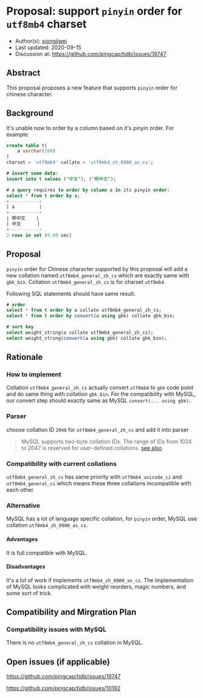 # Proposal: support `pinyin` order for `utf8mb4` charset

- Author(s):     [xiongjiwei](https://github.com/xiongjiwei)
- Last updated:  2020-09-15
- Discussion at: https://github.com/pingcap/tidb/issues/19747

## Abstract
This proposal proposes a new feature that supports `pinyin` order for chinese character.

## Background
It's unable now to order by a column based on it's pinyin order. For example:

```sql
create table t(
	a varchar(100)
)
charset = 'utf8mb4' collate = 'utf8mb4_zh_0900_as_cs';

# insert some data:
insert into t values ("中文"), ("啊中文");

# a query requires to order by column a in its pinyin order:
select * from t order by a;
+-----------+
| a         |
+-----------+
| 啊中文    |
| 中文      |
+-----------+
2 rows in set (0.00 sec)
```

## Proposal

`pinyin` order for Chinese character supported by this proposal will add a new collation named `utf8mb4_general_zh_cs` which are exactly same with `gbk_bin`. Collation `utf8mb4_general_zh_cs` is for charset `utf8mb4`.

Following SQL statements should have same result.
```sql
# order
select * from t order by a collate utf8mb4_general_zh_cs;
select * from t order by convert(a using gbk) collate gbk_bin;

# sort key
select weight_string(a collate utf8mb4_general_zh_cs);
select weight_string(convert(a using gbk) collate gbk_bin);
```

## Rationale

### How to implement

Collation `utf8mb4_general_zh_cs` actually convert `utf8mb4` to `gbk` code point and do same thing with collation `gbk_bin`. For the compatibility with MySQL, our convert step should exactly same as MySQL `convert(... using gbk)`.

### Parser

choose collation ID `2048` for `utf8mb4_general_zh_cs` and add it into parser

> MySQL supports two-byte collation IDs. The range of IDs from 1024 to 2047 is reserved for user-defined collations. [see also](https://dev.mysql.com/doc/refman/8.0/en/adding-collation-choosing-id.html)

### Compatibility with current collations

`utf8mb4_general_zh_cs` has same priority with `utf8mb4_unicode_ci` and `utf8mb4_general_ci` which means these three collations incompatible with each other.

### Alternative
MySQL has a lot of language specific collation, for `pinyin` order, MySQL use collation `utf8mb4_zh_0900_as_cs`.

#### Advantages

It is full compatible with MySQL.

#### Disadvantages

It's a lot of work if implements `utf8mb4_zh_0900_as_cs`. The implementation of MySQL looks complicated with weight reorders, magic numbers, and some sort of trick.


## Compatibility and Mirgration Plan

### Compatibility issues with MySQL

There is no `utf8mb4_general_zh_cs` collation in MySQL.

## Open issues (if applicable)

https://github.com/pingcap/tidb/issues/19747

https://github.com/pingcap/tidb/issues/10192

